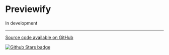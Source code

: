# Previewify

In development

---

[Source code available on GitHub](https://github.com/Aimarekin/Aimarekins-Spicetify-Extensions/tree/main/previewify)

[![Github Stars badge](https://img.shields.io/github/stars/Aimarekin/Aimarekins-Spicetify-Extensions?logo=github&style=social)](https://github.com/Aimarekin/Aimarekins-Spicetify-Extensions)